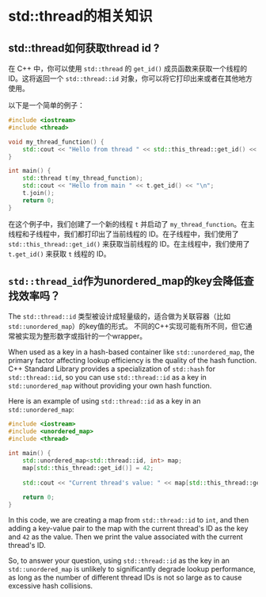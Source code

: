 # std::thread的相关知识

## std::thread如何获取thread id ?

在 C++ 中，你可以使用 `std::thread` 的 `get_id()` 成员函数来获取一个线程的 ID。这将返回一个 `std::thread::id` 对象，你可以将它打印出来或者在其他地方使用。

以下是一个简单的例子：

```cpp
#include <iostream>
#include <thread>

void my_thread_function() {
    std::cout << "Hello from thread " << std::this_thread::get_id() << "\n";
}

int main() {
    std::thread t(my_thread_function);
    std::cout << "Hello from main " << t.get_id() << "\n";
    t.join();
    return 0;
}
```

在这个例子中，我们创建了一个新的线程 `t` 并启动了 `my_thread_function`。在主线程和子线程中，我们都打印出了当前线程的 ID。在子线程中，我们使用了 `std::this_thread::get_id()` 来获取当前线程的 ID。在主线程中，我们使用了 `t.get_id()` 来获取 `t` 线程的 ID。

## `std::thread_id`作为unordered_map的key会降低查找效率吗？

The `std::thread::id` 类型被设计成轻量级的，适合做为关联容器（比如`std::unordered_map`）的key值的形式。 不同的C++实现可能有所不同，但它通常被实现为整形数字或指针的一个wrapper。

When used as a key in a hash-based container like `std::unordered_map`, the primary factor affecting lookup efficiency is the quality of the hash function. C++ Standard Library provides a specialization of `std::hash` for `std::thread::id`, so you can use `std::thread::id` as a key in `std::unordered_map` without providing your own hash function.

Here is an example of using `std::thread::id` as a key in an `std::unordered_map`:

```cpp
#include <iostream>
#include <unordered_map>
#include <thread>

int main() {
    std::unordered_map<std::thread::id, int> map;
    map[std::this_thread::get_id()] = 42;
    
    std::cout << "Current thread's value: " << map[std::this_thread::get_id()] << std::endl;
    
    return 0;
}
```

In this code, we are creating a map from `std::thread::id` to `int`, and then adding a key-value pair to the map with the current thread's ID as the key and `42` as the value. Then we print the value associated with the current thread's ID.

So, to answer your question, using `std::thread::id` as the key in an `std::unordered_map` is unlikely to significantly degrade lookup performance, as long as the number of different thread IDs is not so large as to cause excessive hash collisions.
